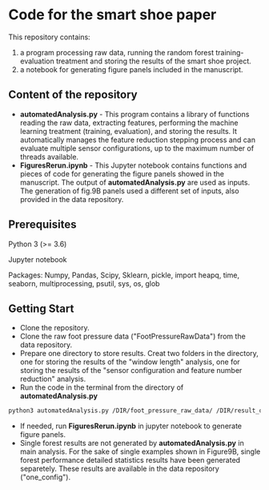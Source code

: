 # Code for the smart shoe paper
This repository contains:
1) a program processing raw data, running the random forest training-evaluation treatment and storing the results of the smart shoe project.
2) a notebook for generating figure panels included in the manuscript.



## Content of the repository
* **automatedAnalysis.py** - This program contains a library of functions reading the raw data, extracting features, performing the machine learning treatment (training, evaluation), and storing the results. It automatically manages the feature reduction stepping process and can evaluate multiple sensor configurations, up to the maximum number of threads available.
* **FiguresRerun.ipynb** - This Jupyter notebook contains functions and pieces of code for generating the figure panels showed in the manuscript. The output of **automatedAnalysis.py** are used as inputs. The generation of fig.9B panels used a different set of inputs, also provided in the data repository.

## Prerequisites
Python 3 (>= 3.6)

Jupyter notebook

Packages: Numpy, Pandas, Scipy, Sklearn, pickle, import heapq, time, seaborn, multiprocessing, psutil, sys, os, glob

## Getting Start
* Clone the repository.
* Clone the raw foot pressure data ("FootPressureRawData") from the data repository.
* Prepare one directory to store results. Creat two folders in the directory, one for storing the results of the "window length" analysis, one for storing the results of the "sensor configuration and feature number reduction" analysis.
* Run the code in the terminal from the directory of **automatedAnalysis.py** 

```bash
python3 automatedAnalysis.py /DIR/foot_pressure_raw_data/ /DIR/result_of_different_configs/ /DIR/result_of_different_window_size/ 
```
* If needed, run **FiguresRerun.ipynb** in jupyter notebook to generate figure panels.
* Single forest results are not generated by **automatedAnalysis.py** in main analysis. For the sake of single examples shown in Figure9B, single forest performance detailed statistics results have been generated separetely. These results are available in the data repository ("one_config"). 


